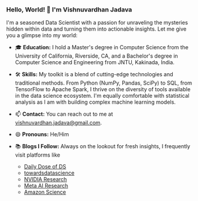 
### Hello, World! 👋 I'm Vishnuvardhan Jadava

I'm a seasoned Data Scientist with a passion for unraveling the mysteries hidden within data and turning them into actionable insights. Let me give you a glimpse into my world:

- 🎓 **Education:** I hold a Master's degree in Computer Science from the University of California, Riverside, CA, and a Bachelor's degree in Computer Science and Engineering from JNTU, Kakinada, India.

- 🛠️ **Skills:** My toolkit is a blend of cutting-edge technologies and traditional methods. From Python (NumPy, Pandas, SciPy) to SQL, from TensorFlow to Apache Spark, I thrive on the diversity of tools available in the data science ecosystem. I'm equally comfortable with statistical analysis as I am with building complex machine learning models.

- 📫 **Contact:** You can reach out to me at vishnuvardhan.jadava@gmail.com.

- 😄 **Pronouns:** He/Him

- 📚 **Blogs I Follow:** Always on the lookout for fresh insights, I frequently visit platforms like
  - [Daily Dose of DS](https://www.blog.dailydoseofds.com/)
  - [towardsdatascience](https://towardsdatascience.com/)
  - [NVIDIA Research](https://www.nvidia.com/en-us/research/)
  - [Meta AI Research](https://ai.meta.com/research/)
  - [Amazon Science](https://www.amazon.science/)
